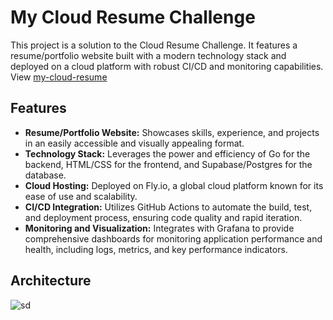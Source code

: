 # My Cloud Resume Challenge

This project is a solution to the Cloud Resume Challenge. It features a resume/portfolio website built with a modern technology stack and deployed on a cloud platform with robust CI/CD and monitoring capabilities.
View [my-cloud-resume](https://willyoung.cloud)

## Features

* **Resume/Portfolio Website:** Showcases skills, experience, and projects in an easily accessible and visually appealing format.
* **Technology Stack:** Leverages the power and efficiency of Go for the backend, HTML/CSS for the frontend, and Supabase/Postgres for the database.
* **Cloud Hosting:** Deployed on Fly.io, a global cloud platform known for its ease of use and scalability.
* **CI/CD Integration:**  Utilizes GitHub Actions to automate the build, test, and deployment process, ensuring code quality and rapid iteration.
* **Monitoring and Visualization:**  Integrates with Grafana to provide comprehensive dashboards for monitoring application performance and health, including logs, metrics, and key performance indicators.

## Architecture

![sd](https://github.com/user-attachments/assets/1d1942ab-03cd-4c31-984f-4be73ee5f104)
